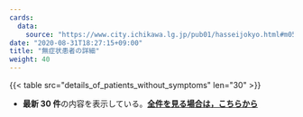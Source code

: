 ```yaml
---
cards:
  data:
    source: "https://www.city.ichikawa.lg.jp/pub01/hasseijokyo.html#m05"
date: "2020-08-31T18:27:15+09:00"
title: "無症状患者の詳細"
weight: 40
---
```


{{< table src="details_of_patients_without_symptoms" len="30" >}}

- **最新 30 件**の内容を表示している。**[全件を見る場合は，こちらから](./cards/details-of-patients-without-symptoms/)**
